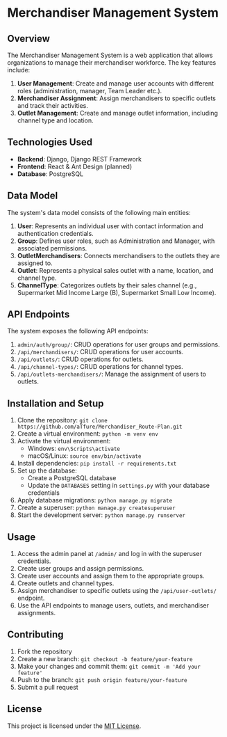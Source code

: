 # Merchandiser Management System

## Overview

The Merchandiser Management System is a web application that allows organizations to manage their merchandiser workforce. The key features include:

1. **User Management**: Create and manage user accounts with different roles (administration, manager, Team Leader etc.).
2. **Merchandiser Assignment**: Assign merchandisers to specific outlets and track their activities.
3. **Outlet Management**: Create and manage outlet information, including channel type and location.

## Technologies Used

- **Backend**: Django, Django REST Framework
- **Frontend**: React & Ant Design (planned)
- **Database**: PostgreSQL

## Data Model

The system's data model consists of the following main entities:

1. **User**: Represents an individual user with contact information and authentication credentials.
2. **Group**: Defines user roles, such as Administration and Manager, with associated permissions.
3. **OutletMerchandisers**: Connects merchandisers to the outlets they are assigned to.
4. **Outlet**: Represents a physical sales outlet with a name, location, and channel type.
5. **ChannelType**: Categorizes outlets by their sales channel (e.g., Supermarket Mid Income Large (B), Supermarket Small Low Income).

## API Endpoints

The system exposes the following API endpoints:

1. `admin/auth/group/`: CRUD operations for user groups and permissions.
2. `/api/merchandisers/`: CRUD operations for user accounts.
3. `/api/outlets/`: CRUD operations for outlets.
4. `/api/channel-types/`: CRUD operations for channel types.
5. `/api/outlets-merchandisers/`: Manage the assignment of users to outlets.

## Installation and Setup

1. Clone the repository: `git clone https://github.com/aTfure/Merchandiser_Route-Plan.git`
2. Create a virtual environment: `python -m venv env`
3. Activate the virtual environment:
   - Windows: `env\Scripts\activate`
   - macOS/Linux: `source env/bin/activate`
4. Install dependencies: `pip install -r requirements.txt`
5. Set up the database:
   - Create a PostgreSQL database
   - Update the `DATABASES` setting in `settings.py` with your database credentials
6. Apply database migrations: `python manage.py migrate`
7. Create a superuser: `python manage.py createsuperuser`
8. Start the development server: `python manage.py runserver`

## Usage

1. Access the admin panel at `/admin/` and log in with the superuser credentials.
2. Create user groups and assign permissions.
3. Create user accounts and assign them to the appropriate groups.
4. Create outlets and channel types.
5. Assign merchandiser to specific outlets using the `/api/user-outlets/` endpoint.
6. Use the API endpoints to manage users, outlets, and merchandiser assignments.

## Contributing

1. Fork the repository
2. Create a new branch: `git checkout -b feature/your-feature`
3. Make your changes and commit them: `git commit -m 'Add your feature'`
4. Push to the branch: `git push origin feature/your-feature`
5. Submit a pull request

## License

This project is licensed under the [MIT License](LICENSE).
